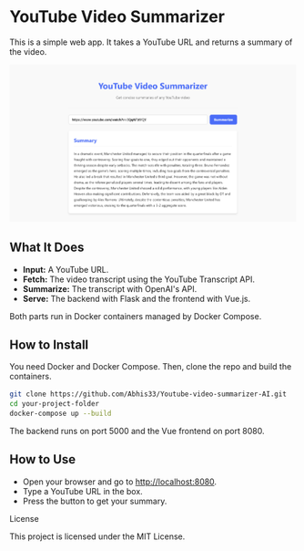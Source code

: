 # YouTube Video Summarizer

This is a simple web app. It takes a YouTube URL and returns a summary of the video.

!["Youtube video summarizer"](https://github.com/Abhis33/Youtube-video-summarizer-AI/blob/main/screenshots/Screenshot%202025-03-14%20at%2010-20-02%20Vue%20App.png?raw=true)

## What It Does

-   **Input:** A YouTube URL.
-   **Fetch:** The video transcript using the YouTube Transcript API.
-   **Summarize:** The transcript with OpenAI's API.
-   **Serve:** The backend with Flask and the frontend with Vue.js.

Both parts run in Docker containers managed by Docker Compose.

## How to Install

You need Docker and Docker Compose. Then, clone the repo and build the containers.

```bash
git clone https://github.com/Abhis33/Youtube-video-summarizer-AI.git
cd your-project-folder
docker-compose up --build
```

The backend runs on port 5000 and the Vue frontend on port 8080.

## How to Use

-   Open your browser and go to <http://localhost:8080>.
-   Type a YouTube URL in the box.
-   Press the button to get your summary.

License

This project is licensed under the MIT License.
